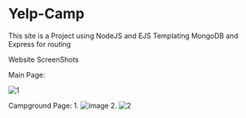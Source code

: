 # Yelp-Camp
This site is a Project using NodeJS and EJS Templating MongoDB and Express for routing 

Website ScreenShots



Main Page:

![1](https://user-images.githubusercontent.com/66863828/210138897-12c0b48c-0e01-4451-a307-179da84725c1.png)

Campground Page:
1. 
![image](https://user-images.githubusercontent.com/66863828/210138932-4f43c1ff-bfba-4dff-9799-7d0371c41f7d.png)
2.
![2](https://user-images.githubusercontent.com/66863828/210138918-a23081cb-4abb-4c1b-a624-638b072ee17b.jpg)
